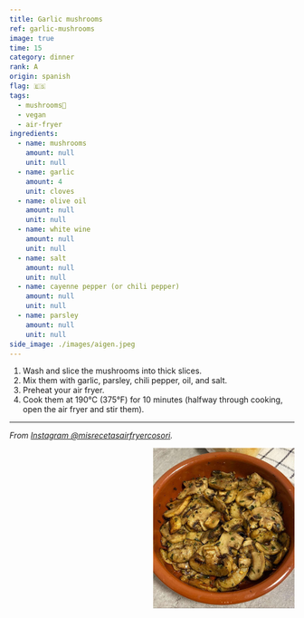 ```yaml
---
title: Garlic mushrooms
ref: garlic-mushrooms
image: true
time: 15
category: dinner
rank: A
origin: spanish
flag: 🇪🇸
tags:
  - mushrooms🍄
  - vegan
  - air-fryer
ingredients:
  - name: mushrooms
    amount: null
    unit: null
  - name: garlic
    amount: 4
    unit: cloves
  - name: olive oil
    amount: null
    unit: null
  - name: white wine
    amount: null
    unit: null
  - name: salt
    amount: null
    unit: null
  - name: cayenne pepper (or chili pepper)
    amount: null
    unit: null
  - name: parsley
    amount: null
    unit: null
side_image: ./images/aigen.jpeg
---
```


1. Wash and slice the mushrooms into thick slices.
2. Mix them with garlic, parsley, chili pepper, oil, and salt.
3. Preheat your air fryer.
4. Cook them at 190°C (375°F) for 10 minutes (halfway through cooking, open the air fryer and stir them).

---

_From [Instagram @misrecetasairfryercosori](https://www.instagram.com/p/C1mSz6otO8m/?utm_source=ig_web_copy_link&igsh=MzRlODBiNWFlZA==)._

<img src="images/garlic_mushrooms.jpg" style="width:250px; float:right;"/>